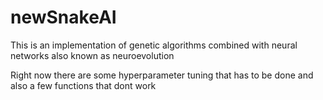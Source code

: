 # newSnakeAI

This is an implementation of genetic algorithms combined with neural networks also known as neuroevolution

Right now there are some hyperparameter tuning that has to be done and also a few functions that dont work

